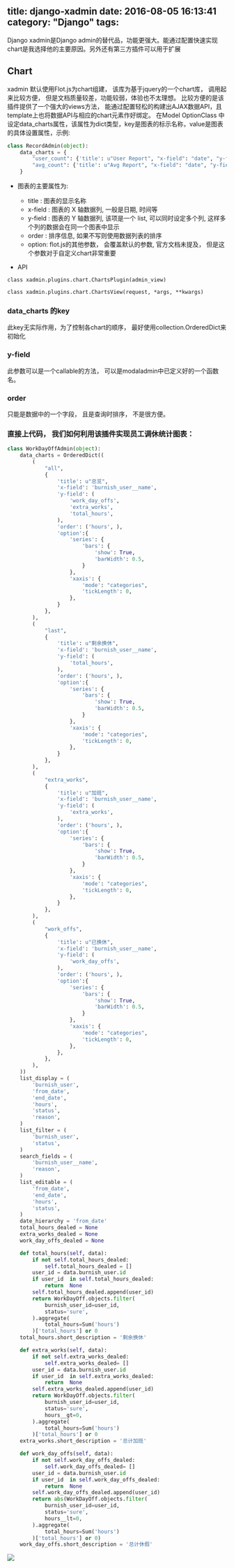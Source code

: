 title: django-xadmin
date: 2016-08-05 16:13:41
category: "Django"
tags:
---


Django xadmin是Django admin的替代品，功能更强大。能通过配置快速实现chart是我选择他的主要原因。另外还有第三方插件可以用于扩展

<!-- more -->


## Chart
xadmin 默认使用Flot.js为chart组建， 该库为基于jquery的一个chart库， 调用起来比较方便， 但是文档质量较差，功能较弱，体验也不太理想。
比较方便的是该插件提供了一个强大的views方法， 能通过配置轻松的构建出AJAX数据API，且template上也将数据API与相应的chart元素作好绑定。
在Model OptionClass 中设定data_charts属性，该属性为dict类型，key是图表的标示名称，value是图表的具体设置属性，示例:
``` python
class RecordAdmin(object):
    data_charts = {
        "user_count": {'title': u"User Report", "x-field": "date", "y-field": ("user_count", "view_count"), "order": ('date',)},
        "avg_count": {'title': u"Avg Report", "x-field": "date", "y-field": ('avg_count',), "order": ('date',)}
    }
```

* 图表的主要属性为:
    * title : 图表的显示名称
    * x-field : 图表的 X 轴数据列, 一般是日期, 时间等
    * y-field : 图表的 Y 轴数据列, 该项是一个 list, 可以同时设定多个列, 这样多个列的数据会在同一个图表中显示
    * order : 排序信息, 如果不写则使用数据列表的排序
    * option: flot.js的其他参数， 会覆盖默认的参数, 官方文档未提及， 但是这个参数对于自定义chart非常重要

* API
```
class xadmin.plugins.chart.ChartsPlugin(admin_view)

class xadmin.plugins.chart.ChartsView(request, *args, **kwargs)
```
### data_charts 的key
此key无实际作用，为了控制各chart的顺序， 最好使用collection.OrderedDict来初始化

### y-field
此参数可以是一个callable的方法， 可以是modaladmin中已定义好的一个函数名。

### order
只能是数据中的一个字段， 且是查询时排序， 不是很方便。

### 直接上代码， 我们如何利用该插件实现员工调休统计图表：
``` python
class WorkDayOffAdmin(object):
    data_charts = OrderedDict((
        (
            "all",
            {
                'title': u"总览",
                'x-field': 'burnish_user__name',
                'y-field': (
                    'work_day_offs',
                    'extra_works',
                    'total_hours',
                ),
                'order': ('hours', ),
                'option':{
                    'series': {
                        'bars': {
                            'show': True,
                            'barWidth': 0.5,
                        }
                    },
                    'xaxis': {
                        'mode': "categories",
                        'tickLength': 0,
                    },
                }
            },
        ),
        (
            "last",
            {
                'title': u"剩余换休",
                'x-field': 'burnish_user__name',
                'y-field': (
                    'total_hours',
                ),
                'order': ('hours', ),
                'option':{
                    'series': {
                        'bars': {
                            'show': True,
                            'barWidth': 0.5,
                        }
                    },
                    'xaxis': {
                        'mode': "categories",
                        'tickLength': 0,
                    },
                }
            },
        ),
        (
            "extra_works",
            {
                'title': u"加班",
                'x-field': 'burnish_user__name',
                'y-field': (
                    'extra_works',
                ),
                'order': ('hours', ),
                'option':{
                    'series': {
                        'bars': {
                            'show': True,
                            'barWidth': 0.5,
                        }
                    },
                    'xaxis': {
                        'mode': "categories",
                        'tickLength': 0,
                    },
                }
            },
        ),
        (
            "work_offs",
            {
                'title': u"已换休",
                'x-field': 'burnish_user__name',
                'y-field': (
                    'work_day_offs',
                ),
                'order': ('hours', ),
                'option':{
                    'series': {
                        'bars': {
                            'show': True,
                            'barWidth': 0.5,
                        }
                    },
                    'xaxis': {
                        'mode': "categories",
                        'tickLength': 0,
                    },
                },
            },
        ),
    ))
    list_display = (
        'burnish_user',
        'from_date',
        'end_date',
        'hours',
        'status',
        'reason',
    )
    list_filter = (
        'burnish_user',
        'status',
    )
    search_fields = (
        'burnish_user__name',
        'reason',
    )
    list_editable = (
        'from_date',
        'end_date',
        'hours',
        'status',
    )
    date_hierarchy = 'from_date'
    total_hours_dealed = None
    extra_works_dealed = None
    work_day_offs_dealed = None

    def total_hours(self, data):
        if not self.total_hours_dealed:
            self.total_hours_dealed = []
        user_id = data.burnish_user.id
        if user_id  in self.total_hours_dealed:
            return  None
        self.total_hours_dealed.append(user_id)
        return WorkDayOff.objects.filter(
            burnish_user_id=user_id,
            status='sure',
        ).aggregate(
            total_hours=Sum('hours')
        )['total_hours'] or 0
    total_hours.short_description = '剩余换休'

    def extra_works(self, data):
        if not self.extra_works_dealed:
            self.extra_works_dealed= []
        user_id = data.burnish_user.id
        if user_id  in self.extra_works_dealed:
            return  None
        self.extra_works_dealed.append(user_id)
        return WorkDayOff.objects.filter(
            burnish_user_id=user_id,
            status='sure',
            hours__gt=0,
        ).aggregate(
            total_hours=Sum('hours')
        )['total_hours'] or 0
    extra_works.short_description = '总计加班'

    def work_day_offs(self, data):
        if not self.work_day_offs_dealed:
            self.work_day_offs_dealed= []
        user_id = data.burnish_user.id
        if user_id  in self.work_day_offs_dealed:
            return  None
        self.work_day_offs_dealed.append(user_id)
        return abs(WorkDayOff.objects.filter(
            burnish_user_id=user_id,
            status='sure',
            hours__lt=0,
        ).aggregate(
            total_hours=Sum('hours')
        )['total_hours'] or 0)
    work_day_offs.short_description = '总计休假'
```
![](http://obdp0ndxs.bkt.clouddn.com/admin_charts.png)
